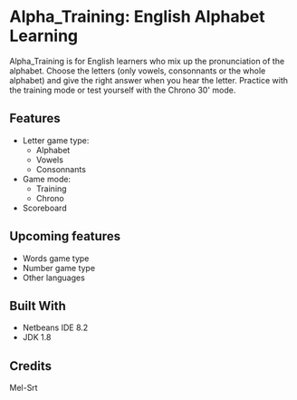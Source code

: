 # Alpha_Training: English Alphabet Learning 
Alpha_Training is for English learners who mix up the pronunciation of the alphabet. Choose the letters (only vowels, consonnants or the whole alphabet) and give the right answer when you hear the letter. 
Practice with the training mode or test yourself with the Chrono 30' mode.

## Features
* Letter game type:
  * Alphabet
  * Vowels
  * Consonnants
* Game mode:
  * Training
  * Chrono
* Scoreboard

## Upcoming features
* Words game type
* Number game type
* Other languages

## Built With
* Netbeans IDE 8.2
* JDK 1.8

## Credits
Mel-Srt



